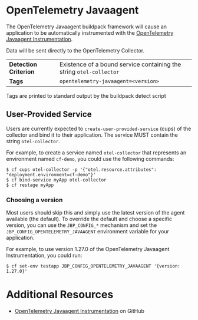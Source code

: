 # OpenTelemetry Javaagent

The OpenTelemetry Javaagent buildpack framework will cause an application to be automatically instrumented
with the [OpenTelemetry Javaagent Instrumentation](https://github.com/open-telemetry/opentelemetry-java-instrumentation).

Data will be sent directly to the OpenTelemetry Collector. 

<table>
  <tr>
    <td><strong>Detection Criterion</strong></td>
    <td>Existence of a bound service containing the string <code>otel-collector</code></td>
  </tr>
  <tr>
    <td><strong>Tags</strong></td>
    <td><code>opentelemetry-javaagent=&lt;version&gt;</code></td>
  </tr>
</table>

Tags are printed to standard output by the buildpack detect script

## User-Provided Service

Users are currently expected to `create-user-provided-service` (cups) of the collector
and bind it to their application. The service MUST contain the string `otel-collector`.

For example, to create a service named `otel-collector` that represents an environment named `cf-demo`, you could use the following commands:

```
$ cf cups otel-collector -p '{"otel.resource.attributes": "deployment.environment=cf-demo"}'
$ cf bind-service myApp otel-collector
$ cf restage myApp
```

### Choosing a version

Most users should skip this and simply use the latest version of the agent available (the default).
To override the default and choose a specific version, you can use the `JBP_CONFIG_*` mechanism
and set the `JBP_CONFIG_OPENTELEMETRY_JAVAAGENT` environment variable for your application.

For example, to use version 1.27.0 of the OpenTelemetry Javaagent Instrumentation, you
could run:
```
$ cf set-env testapp JBP_CONFIG_OPENTELEMETRY_JAVAAGENT '{version: 1.27.0}'
```
 
# Additional Resources

* [OpenTelemetry Javaagent Instrumentation](https://github.com/open-telemetry/opentelemetry-java-instrumentation) on GitHub
